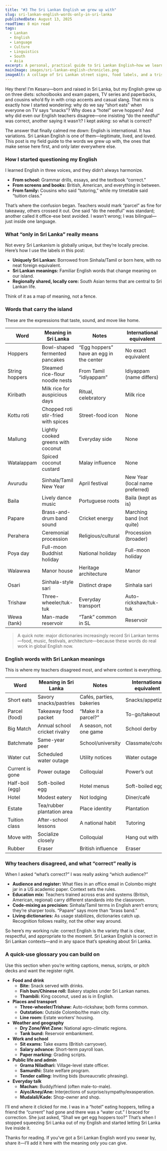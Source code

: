 ```yaml
---
title: "#3 The Sri Lankan English we grew up with"
slug: sri-lankan-english-words-only-in-sri-lanka
publishedDate: August 13, 2025
readTime: 8 min read
tags:
  - Lankan
  - English
  - Language
  - Culture
  - Linguistics
  - South
  - Asia
excerpt: A personal, practical guide to Sri Lankan English—how we learned it, why teachers disagreed, and the words only we use.
mainImage: images/sri-lankan-english-chronicles.png
imageAlt: A collage of Sri Lankan street signs, food labels, and a trishaw illustrating Sri Lankan English words.
---
```


Hey there! I’m Kesaru—born and raised in Sri Lanka, but my English grew up on three diets: schoolbooks and exam papers, TV series and paperbacks, and cousins who’d fly in with crisp accents and casual slang. That mix is exactly how I started wondering: why do we say “short eats” when everyone on TV says “snacks”? Why does a “hotel” serve hoppers? And why did even our English teachers disagree—one insisting “do the needful” was correct, another saying it wasn’t? I kept asking: so what is correct?

The answer that finally calmed me down: English is international. It has variations. Sri Lankan English is one of them—legitimate, lived, and loved. This post is my field guide to the words we grew up with, the ones that make sense here first, and only later everywhere else.

### How I started questioning my English

I learned English in three voices, and they didn’t always harmonize.

- **From school:** Grammar drills, essays, and the textbook “correct.”
- **From screens and books:** British, American, and everything in between.
- **From family:** Cousins who said “tutoring,” while my timetable said “tuition class.”

That’s where the confusion began. Teachers would mark “parcel” as fine for takeaway, others crossed it out. One said “do the needful” was standard; another called it office-ese best avoided. I wasn’t wrong; I was bilingual—just inside one language.

### What “only in Sri Lanka” really means

Not every Sri Lankanism is globally unique, but they’re locally precise. Here’s how I use the labels in this post:

- **Uniquely Sri Lankan:** Borrowed from Sinhala/Tamil or born here, with no neat foreign equivalent.
- **Sri Lankan meanings:** Familiar English words that change meaning on our island.
- **Regionally shared, locally core:** South Asian terms that are central to Sri Lankan life.

Think of it as a map of meaning, not a fence.

### Words that carry the island 

These are the expressions that taste, sound, and move like home. 


| Word | Meaning in Sri Lanka | Notes | International equivalent |
| --- | --- | --- | --- |
| Hoppers | Bowl-shaped fermented pancakes | “Egg hoppers” have an egg in the center | No exact equivalent |
| String hoppers | Steamed rice-flour noodle nests | From Tamil “idiyappam” | Idiyappam (name differs) |
| Kiribath | Milk rice for auspicious days | Ritual, celebratory | Milk rice |
| Kottu roti | Chopped roti stir-fried with spices | Street-food icon | None |
| Mallung | Lightly cooked greens with coconut | Everyday side | None |
| Watalappam | Spiced coconut custard | Malay influence | None |
| Avurudu | Sinhala/Tamil New Year | April festival | New Year (local name preferred) |
| Baila | Lively dance music | Portuguese roots | Baila (kept as is) |
| Papare | Brass-and-drum band sound | Cricket energy | Marching band (not quite) |
| Perahera | Ceremonial procession | Religious/cultural | Procession (broader) |
| Poya day | Full-moon Buddhist holiday | National holiday | Full-moon holiday |
| Walawwa | Manor house | Heritage architecture | Manor |
| Osari | Sinhala-style sari | Distinct drape | Sinhala sari |
| Trishaw | Three-wheeler/tuk-tuk | Everyday transport | Auto-rickshaw/tuk-tuk |
| Wewa (tank) | Man-made reservoir | “Tank” common in SL | Reservoir |

> A quick note: major dictionaries increasingly record Sri Lankan terms—food, music, festivals, architecture—because these words do real work in global English now.

### English words with Sri Lankan meanings

This is where my teachers disagreed most, and where context is everything.

| Word | Meaning in Sri Lanka | Notes | International equivalent |
| --- | --- | --- | --- |
| Short eats | Savory snacks/pastries | Cafés, parties, bakeries | Snacks/appetizers |
| Parcel (food) | Takeaway food packet | “Make it a parcel?” | To-go/takeout |
| Big Match | Annual school cricket rivalry | A season, not one game | School derby |
| Batchmate | Same-year peer | School/university | Classmate/cohort |
| Water cut | Scheduled water outage | Utility notices | Water outage |
| Current is gone | Power outage | Colloquial | Power’s out |
| Half-boil (egg) | Soft-boiled egg | Hotel menus | Soft-boiled egg |
| Hotel | Modest eatery | Not lodging | Diner/café |
| Estate | Tea/rubber plantation area | Place identity | Plantation |
| Tuition class | After-school lessons | A national habit | Tutoring |
| Move with | Socialize closely | Colloquial | Hang out with |
| Rubber | Eraser | British influence | Eraser |

### Why teachers disagreed, and what “correct” really is

When I asked “what’s correct?” I was really asking “which audience?”

- **Audience and register:** What flies in an office email in Colombo might jar in a US academic paper. Context sets the rules.
- **Education mix:** Teachers trained across eras and systems (British, American, regional) carry different standards into the classroom.
- **Code-mixing as precision:** Sinhala/Tamil terms in English aren’t errors; they’re sharper tools. “Papare” says more than “brass band.”
- **Living dictionaries:** As usage stabilizes, dictionaries catch up. Recognition follows reality, not the other way around.

So here’s my working rule: correct English is the variety that is clear, respectful, and appropriate to the moment. Sri Lankan English is correct in Sri Lankan contexts—and in any space that’s speaking about Sri Lanka.

### A quick-use glossary you can build on

Use this section when you’re writing captions, menus, scripts, or pitch decks and want the register right.

- **Food and drink**
  - **Bite:** Snack served with drinks.
  - **Fish bun/Chinese roll:** Bakery staples under Sri Lankan names.
  - **Thambili:** King coconut, used as is in English.
- **Places and transport**
  - **Three-wheeler/Trishaw:** Auto-rickshaw; both forms common.
  - **Outstation:** Outside Colombo/the main city.
  - **Line room:** Estate workers’ housing.
- **Weather and geography**
  - **Dry Zone/Wet Zone:** National agro-climatic regions.
  - **Tank bund:** Reservoir embankment.
- **Work and school**
  - **Sit exams:** Take exams (British carryover).
  - **Salary advance:** Short-term payroll loan.
  - **Paper marking:** Grading scripts.
- **Public life and admin**
  - **Grama Niladhari:** Village-level state officer.
  - **Samurdhi:** State welfare program.
  - **Tender calling:** Inviting bids (bureaucratic phrasing).
- **Everyday talk**
  - **Machan:** Buddy/friend (often male-to-male).
  - **Aiyo/Aney/Ane:** Interjections of surprise/sympathy/exasperation.
  - **Mudalali/Kade:** Shop-owner and shop.

I’ll end where it clicked for me. I was in a “hotel” eating hoppers, telling a friend the “current” had gone and there was a “water cut.” I braced for correction. She just asked, “Shall we get egg hoppers too?” That’s when I stopped squeezing Sri Lanka out of my English and started letting Sri Lanka live inside it.

Thanks for reading. If you’ve got a Sri Lankan English word you swear by, share it—I’ll add it here with the meaning only you can give.